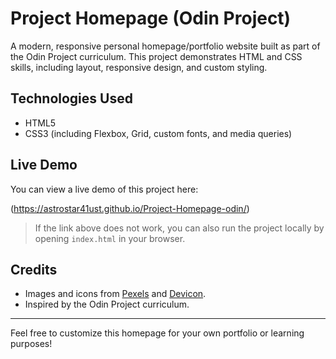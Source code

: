 # Project Homepage (Odin Project)

A modern, responsive personal homepage/portfolio website built as part of the Odin Project curriculum. This project demonstrates HTML and CSS skills, including layout, responsive design, and custom styling.


## Technologies Used
- HTML5
- CSS3 (including Flexbox, Grid, custom fonts, and media queries)

## Live Demo
You can view a live demo of this project here:

(https://astrostar41ust.github.io/Project-Homepage-odin/)

> If the link above does not work, you can also run the project locally by opening `index.html` in your browser.

## Credits
- Images and icons from [Pexels](https://pexels.com) and [Devicon](https://devicon.dev/).
- Inspired by the Odin Project curriculum.

---
Feel free to customize this homepage for your own portfolio or learning purposes!
